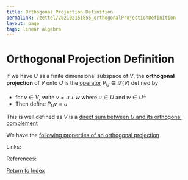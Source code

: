 ```yaml
---
title: Orthogonal Projection Definition
permalink: /zettel/202102151855_orthogonalProjectionDefinition
layout: page
tags: linear algebra
---
```

# Orthogonal Projection Definition

If we have $U$ as a finite dimensional subspace of $V$, the **orthogonal projection** of $V$ onto $U$ is the [operator](202102082104_operatorDefinition)
$P_U \in \mathcal{L}(V)$ defined by 
- for $v \in V$, write $v = u + w$ where $u \in U$ and $w \in U^{\bot}$ 
- Then define $P_U v = u$

This is well defined as $V$ is a [direct sum between $U$ and its orthogonal complement](202102151815_directSumOrthogonalComplement)

We have the [following properties of an orthogonal projection](202102151928_propertiesOrthogonalProjection)

Links: 

References: 

[Return to Index](index)